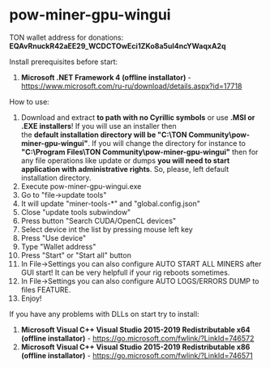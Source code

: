 # pow-miner-gpu-wingui

TON wallet address for donations: <br />
__EQAvRnuckR42aEE29_WCDCTOwEci1ZKo8a5ul4ncYWaqxA2q__

Install prerequisites before start:
1. __Microsoft .NET Framework 4 (offline installator)__ - https://www.microsoft.com/ru-ru/download/details.aspx?id=17718

How to use:
1. Download and extract __to path with no Cyrillic symbols__ or use __.MSI or .EXE installers__! If you will use an installer then <br />
the __default installation directory will be "C:\TON Community\pow-miner-gpu-wingui"__. If you will change the directory for instance to <br />
__"C:\Program Files\TON Community\pow-miner-gpu-wingui"__ then for any file operations like update or dumps __you will need to start <br />
application with administrative rights__. So, please, left default installation directory.
2. Execute pow-miner-gpu-wingui.exe
3. Go to "file->update tools"
4. It will update "miner-tools-*" and "global.config.json"
5. Close "update tools subwindow"
6. Press button "Search CUDA/OpenCL devices"
7. Select device int the list by pressing mouse left key
8. Press "Use device"
9. Type "Wallet address"
10. Press "Start" or "Start all" button
11. In File->Settings you can also configure AUTO START ALL MINERS after GUI start! It can be very helpfull if your rig reboots sometimes.
12. In File->Settings you can also configure AUTO LOGS/ERRORS DUMP to files FEATURE.
13. Enjoy!

If you have any problems with DLLs on start try to install:
1. __Microsoft Visual C++ Visual Studio 2015-2019 Redistributable x64 (offline installator)__ - https://go.microsoft.com/fwlink/?LinkId=746572
2. __Microsoft Visual C++ Visual Studio 2015-2019 Redistributable x86 (offline installator)__ - https://go.microsoft.com/fwlink/?LinkId=746571
